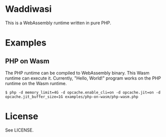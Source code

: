 # Waddiwasi

This is a WebAssembly runtime written in pure PHP.



# Examples

## PHP on Wasm

The PHP runtime can be compiled to WebAssembly binary. This Wasm runtime can execute it. Currently, "Hello, World!" program works on the PHP runtime on the Wasm runtime.

```
$ php -d memory_limit=4G -d opcache.enable_cli=on -d opcache.jit=on -d opcache.jit_buffer_size=1G examples/php-on-wasm/php-wasm.php
```



# License

See LICENSE.
